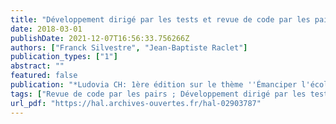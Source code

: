 ```yaml
---
title: "Développement dirigé par les tests et revue de code par les pairs pour l'apprentissage de la programmation"
date: 2018-03-01
publishDate: 2021-12-07T16:56:33.756266Z
authors: ["Franck Silvestre", "Jean-Baptiste Raclet"]
publication_types: ["1"]
abstract: ""
featured: false
publication: "*Ludovia CH: 1ère édition sur le thème ''Émanciper l'école et la société avec le numérique ?''*"
tags: ["Revue de code par les pairs ; Développement dirigé par les tests ; Apprentissage de la programmation ; Évaluation par les pairs"]
url_pdf: "https://hal.archives-ouvertes.fr/hal-02903787"
---
```


